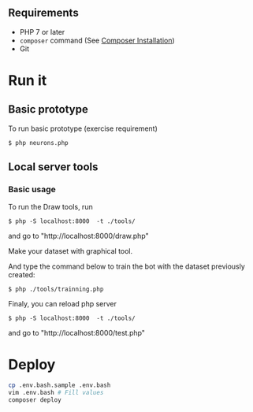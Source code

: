 ## Requirements

* PHP 7 or later
* `composer` command (See [Composer Installation](https://getcomposer.org/doc/00-intro.md#installation-linux-unix-osx))
* Git

# Run it

## Basic prototype

To run basic prototype (exercise requirement)

`$ php neurons.php`

## Local server tools

### Basic usage

To run the Draw tools, run 

`$ php -S localhost:8000  -t ./tools/`

and go to "http://localhost:8000/draw.php"

Make your dataset with graphical tool.

And type the command below to train the bot with the dataset previously created: 

`$ php ./tools/trainning.php`

Finaly, you can reload php server 

`$ php -S localhost:8000  -t ./tools/`

and go to "http://localhost:8000/test.php"

# Deploy

```bash
cp .env.bash.sample .env.bash
vim .env.bash # Fill values
composer deploy
```